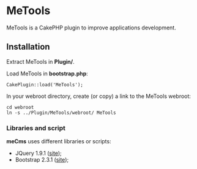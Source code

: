 # MeTools #
MeTools is a CakePHP plugin to improve applications development.

## Installation ##
Extract MeTools in **Plugin/**.

Load MeTools in **bootstrap.php**:

	CakePlugin::load('MeTools');

In your webroot directory, create (or copy) a link to the MeTools webroot:

	cd webroot
	ln -s ../Plugin/MeTools/webroot/ MeTools

### Libraries and script ###
**meCms** uses different libraries or scripts:

- JQuery 1.9.1 ([site](http://jquery.com));
- Bootstrap 2.3.1 ([site](http://twitter.github.com/bootstrap));